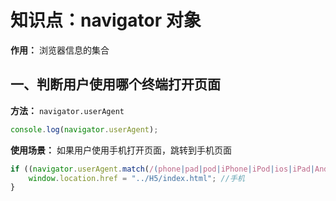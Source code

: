 # 知识点：navigator 对象

**作用：** 浏览器信息的集合

## 一、判断用户使用哪个终端打开页面

**方法：** `navigator.userAgent`

```js
console.log(navigator.userAgent);
```

**使用场景：** 如果用户使用手机打开页面，跳转到手机页面

```js
if ((navigator.userAgent.match(/(phone|pad|pod|iPhone|iPod|ios|iPad|Android|Mobile|BlackBerry|IEMobile|MQQBrowser|JUC|Fennec|wOSBrowser|BrowserNG|WebOS|Symbian|Windows Phone)/i))) {
    window.location.href = "../H5/index.html"; //手机
}
```